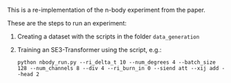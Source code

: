 This is a re-implementation of the n-body experiment from the paper.

These are the steps to run an experiment:

1) Creating a dataset with the scripts in the folder `data_generation`
2) Training an SE3-Transformer using the script, e.g.:

    ```python nbody_run.py --ri_delta_t 10 --num_degrees 4 --batch_size 128 --num_channels 8 --div 4 --ri_burn_in 0 --siend att --xij add --head 2```



